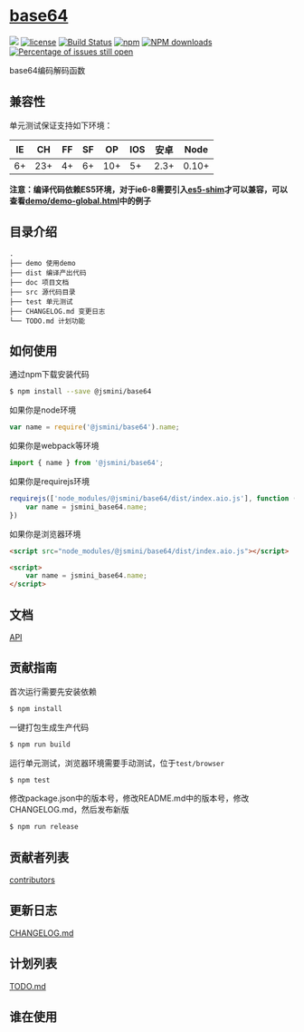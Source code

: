 # [base64](https://github.com/jsmini/base64) 

[![](https://img.shields.io/badge/Powered%20by-jslib%20base64-brightgreen.svg)](https://github.com/yanhaijing/jslib-base64)
[![license](https://img.shields.io/badge/license-MIT-blue.svg)](https://github.com/jsmini/base64/blob/master/LICENSE)
[![Build Status](https://travis-ci.org/jsmini/base64.svg?branch=master)](https://travis-ci.org/jsmini/base64)
[![npm](https://img.shields.io/badge/npm-0.1.0-orange.svg)](https://www.npmjs.com/package/@jsmini/base64)
[![NPM downloads](http://img.shields.io/npm/dm/@jsmini/base64.svg?style=flat-square)](http://www.npmtrends.com/@jsmini/base64)
[![Percentage of issues still open](http://isitmaintained.com/badge/open/jsmini/base64.svg)](http://isitmaintained.com/project/jsmini/base64 "Percentage of issues still open")

base64编码解码函数

## 兼容性
单元测试保证支持如下环境：

| IE   | CH   | FF   | SF   | OP   | IOS  | 安卓   | Node  |
| ---- | ---- | ---- | ---- | ---- | ---- | ---- | ----- |
| 6+   | 23+  | 4+   | 6+   | 10+  | 5+   | 2.3+ | 0.10+ |

**注意：编译代码依赖ES5环境，对于ie6-8需要引入[es5-shim](http://github.com/es-shims/es5-shim/)才可以兼容，可以查看[demo/demo-global.html](../demo/demo-global.html)中的例子**

## 目录介绍

```
.
├── demo 使用demo
├── dist 编译产出代码
├── doc 项目文档
├── src 源代码目录
├── test 单元测试
├── CHANGELOG.md 变更日志
└── TODO.md 计划功能
```

## 如何使用
通过npm下载安装代码

```bash
$ npm install --save @jsmini/base64
```

如果你是node环境

```js
var name = require('@jsmini/base64').name;
```

如果你是webpack等环境

```js
import { name } from '@jsmini/base64';
```

如果你是requirejs环境

```js
requirejs(['node_modules/@jsmini/base64/dist/index.aio.js'], function (jsmini_base64) {
    var name = jsmini_base64.name;
})
```

如果你是浏览器环境

```html
<script src="node_modules/@jsmini/base64/dist/index.aio.js"></script>

<script>
    var name = jsmini_base64.name;
</script>
```

## 文档
[API](https://github.com/jsmini/base64/blob/master/doc/api.md)

## 贡献指南
首次运行需要先安装依赖

```bash
$ npm install
```

一键打包生成生产代码

```bash
$ npm run build
```

运行单元测试，浏览器环境需要手动测试，位于`test/browser`

```bash
$ npm test
```

修改package.json中的版本号，修改README.md中的版本号，修改CHANGELOG.md，然后发布新版

```bash
$ npm run release
```

## 贡献者列表
[contributors](https://github.com/jsmini/base64/graphs/contributors)

## 更新日志
[CHANGELOG.md](https://github.com/jsmini/base64/blob/master/CHANGELOG.md)

## 计划列表
[TODO.md](https://github.com/jsmini/base64/blob/master/TODO.md)

## 谁在使用
